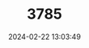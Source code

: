 ---
title: "3785"
category: "Capoeta pestai"
draft: false
date: 2024-02-22 13:03:49
languages:
  Turkish: ["Siraz Baligi"]
  English: ["Longsnout Scraper"]
---